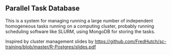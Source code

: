 Parallel Task Database 
-----------------------

This is a system for managing running a large number of independent
homogeneous tasks running on a computing cluster, probably running
scheduling software like SLURM, using MongoDB for storing the tasks.

Inspired by cluster management slides by
  https://github.com/FredHutch/sc-training/blob/master/R-Postgres/slides.pdf

